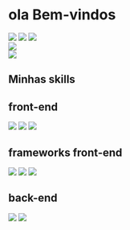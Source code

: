 <div style ="backgrund-color:black;">
      <h1>ola Bem-vindos</h1>
    <div>
      <a href="" target="_blank"><img aling="center" src="https://img.shields.io/badge/Gmail-D14836?style=for-the-badge&logo=gmail&logoColor=white"/></a>
      <a href="https://www.linkedin.com/in/maur%C3%ADcio-jos%C3%A9-9898ba212/" target="_blank"><img src="https://img.shields.io/badge/LinkedIn-0077B5?style=for-the-badge&logo=linkedin&logoColor=white"/></a>
      <a href="https://github.com/mauriciojb" target="_blank"><img src="https://img.shields.io/badge/GitHub-100000?style=for-the-badge&logo=github&logoColor=white"/></a>
     </div>
     <div>
       <img src="https://github-readme-stats.vercel.app/api?username=mauriciojb&show_icons=true&theme=dark"/>
     </div>
      <div>
       <img src="https://github-readme-stats.vercel.app/api/top-langs/?username=mauriciojb&theme=blue-green"/>
     </div>
  <h2>Minhas skills</h2>
  
  <h2>front-end</h2>
  <img src="https://img.shields.io/badge/CSS-239120?&style=for-the-badge&logo=css3&logoColor=white"/>
  <img src="https://img.shields.io/badge/HTML5-E34F26?style=for-the-badge&logo=html5&logoColor=white"/>
  <img src="https://img.shields.io/badge/JavaScript-323330?style=for-the-badge&logo=javascript&logoColor=F7DF1E"/>
  <h2>frameworks front-end</h2>
     <img src="https://img.shields.io/badge/React-20232A?style=for-the-badge&logo=react&logoColor=61DAFB"/>
     <img src="https://img.shields.io/badge/Tailwind_CSS-38B2AC?style=for-the-badge&logo=tailwind-css&logoColor=white"/>
     <img src="https://img.shields.io/badge/Redux-593D88?style=for-the-badge&logo=redux&logoColor=white"/>
  <h2>back-end</h2>
     <img src="https://img.shields.io/badge/JavaScript-F7DF1E?style=for-the-badge&logo=javascript&logoColor=black"/>
     <img src="https://img.shields.io/badge/Node.js-43853D?style=for-the-badge&logo=node.js&logoColor=white"/>

</div>
